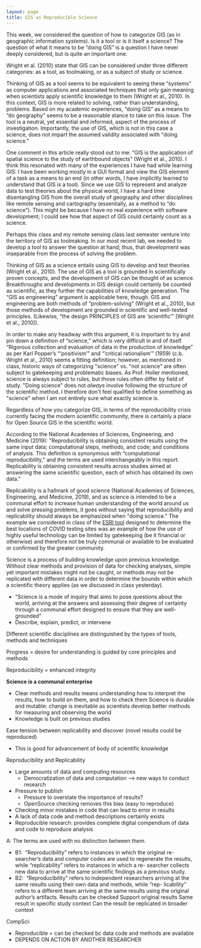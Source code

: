 ```yaml
---
layout: page
title: GIS as Reproducible Science
---
```


This week, we considered the question of how to categorize GIS (as in geographic information *systems*). Is it a tool or is it itself a science? The question of what it means to be “doing GIS” is a question I have never deeply considered, but is quite an important one.

 Wright et al. (2010) state that GIS can be considered under three different categories: as a tool, as toolmaking, or as a subject of study or science.

Thinking of GIS as a tool seems to be equivalent to seeing these “systems” as computer applications and associated techniques that only gain meaning when scientists apply scientific knowledge to them (Wright et al., 2010). In this context, GIS is more related to solving, rather than understanding, problems. Based on my academic experiences, “doing GIS” as a means to “do geography” seems to be a reasonable stance to take on this issue. The tool is a neutral, yet essential and informed, aspect of the process of investigation. Importantly, the use of GIS, which is not in this case a science, does not impart the assumed validity associated with "doing science."

One comment in this article really stood out to me: “GIS is the application of spatial science to the study of earthbound objects” (Wright et al., 2010). I think this resonated with many of the experiences I have had while learning GIS: I have been working mostly in a GUI format and view the GIS element of a task as a means to an end (in other words, I have implicitly learned to understand that GIS is a tool). Since we use GIS to represent and analyze data to test theories about the physical world, I have a hard time disentangling GIS from the overall study of geography and other disciplines like remote sensing and cartography (essentially, as a method to “do science”). This might be because I have no real experience with software development; I could see how that aspect of GIS could certainly count as a science.  

Perhaps this class and my remote sensing class last semester venture into the territory of GIS as toolmaking. In our most recent lab, we needed to develop a tool to answer the question at hand; thus, that development was inseparable from the process of solving the problem.

Thinking of GIS as a science entails using GIS to develop and test theories (Wright et al., 2010). The use of GIS as a tool is grounded in scientifically proven concepts, and the development of GIS can be thought of as science. Breakthroughs and developments in GIS design could certainly be counted as scientific, as they further the capabilities of knowledge generation. The “GIS as engineering” argument is applicable here, though. GIS and engineering are both methods of “problem-solving” (Wright et al., 2010), but those methods of development are grounded in scientific and well-tested principles. (Likewise, “the design PRINCIPLES of GIS are ‘scientific’” [Wright et al., 2010]).

In order to make any headway with this argument, it is important to try and pin down a definition of “science,” which is very difficult in and of itself. “Rigorous collection and evaluation of data in the production of knowledge” as per Karl Popper’s “‘positivism’” and “’critical rationalism’” (1959) (c.b. Wright et al., 2010) seems a fitting definition; however, as mentioned in class, historic ways of categorizing "science" vs. "not science" are often subject to gatekeeping and problematic biases. As Prof. Holler mentioned, science is always subject to rules, but those rules often differ by field of study. "Doing science" does not *always* involve following the structure of the scientific method. I therefore don't feel qualified to define something as "science" when I am not entirely sure what exactly science *is*.

Regardless of how you categorize GIS, in terms of the reproducibility crisis currently facing the modern scientific community, there is certainly a place for Open Source GIS in the scientific world.

 According to the National Academies of Sciences, Engineering, and Medicine (2019):
"Reproducibility is obtaining consistent results using the same input data; computational steps, methods, and code; and conditions of analysis. This definition is synonymous with “computational reproducibility,” and the terms are used interchangeably in this report. Replicability is obtaining consistent results across studies aimed at answering the same scientific question, each of which has obtained its own data."

Replicability is a hallmark of good science (National Academies of Sciences, Engineering, and Medicine, 2019), and as science is intended to be a communal effort to increase human understanding of the world around us and solve pressing problems, it goes without saying that reproducibility and replicability should always be emphasized when "doing science." The example we considered in class of the [ESRI tool](https://www.esri.com/en-us/covid-19/response) designed to determine the best locations of COVID testing sites was an example of how the use of highly useful technology can be limited by gatekeeping (be it financial or otherwise) and therefore not be truly communal or available to be evaluated or confirmed by the greater community.

Science is a process of building knowledge upon previous knowledge. Without clear methods and provision of data for checking analyses, simple yet important mistakes might not be caught, or methods may not be replicated with different data in order to determine the bounds within which a scientific theory applies (as we discussed in class yesterday).


- “Science is a mode of inquiry that aims to pose questions about the world, arriving at the answers and assessing their degree of certainty through a communal effort designed to ensure that they are well-grounded”
- Describe, explain, predict, or intervene

Different scientific disciplines are distinguished by the  types of tools, methods and techniques

Progress = desire for understanding is guided by core principles and methods

Reproducibility = enhanced integrity

**Science is a communal enterprise**
- Clear methods and results means understanding how to interpret the results, how to build on them, and how to check them
Science is durable and mutable: change is inevitable as scientists develop better methods for measuring and observing the world
- Knowledge is built on previous studies

Ease tension between replicability and discover (novel results could be reproduced)
- This is good for advancement of body of scientific knowledge

Reproducibility and Replicability

- Large amounts of data and computing resources
    - Democratization of data and computation —> new ways to conduct research
- Pressure to publish
    - Pressure to overstate the importance of results?
    - OpenSource checking removes this bias (easy to reproduce)
- Checking minor mistakes in code that can lead to error in results
- A lack of data code and method descriptions certainly exists
- Reproducible research: provides complete digital compendium of data and code to reproduce analysis

A: The terms are used with no distinction between them.
* B1:  “Reproducibility” refers to instances in which the original re- searcher’s data and computer codes are used to regenerate the results, while “replicability” refers to instances in which a re- searcher collects new data to arrive at the same scientific findings as a previous study.
* B2:  “Reproducibility” refers to independent researchers arriving at the same results using their own data and methods, while “rep- licability” refers to a different team arriving at the same results using the original author’s artifacts.
Results can be checked
Support original results
Same result in specific study context
Can the result be replicated in broader context

CompSci:
- Reproducible = can be checked bc data code and methods are available
- DEPENDS ON ACTION BY ANOTHER RESEARCHER
